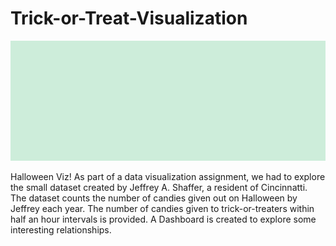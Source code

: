 # Trick-or-Treat-Visualization

![Test image](images/2.png)

Halloween Viz! As part of a data visualization assignment, we had to explore the small dataset created by Jeffrey A. Shaffer, a resident of Cincinnatti. The dataset counts the number of candies given out on Halloween by Jeffrey each year. The number of candies given to trick-or-treaters within half an hour intervals is provided. A Dashboard is created to explore some interesting relationships.
